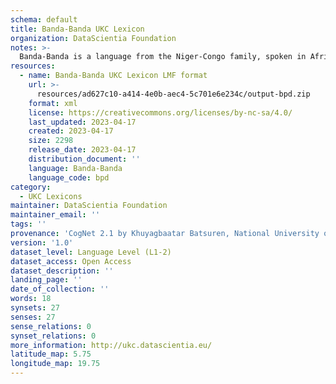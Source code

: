 ```yaml
---
schema: default
title: Banda-Banda UKC Lexicon
organization: DataScientia Foundation
notes: >-
  Banda-Banda is a language from the Niger-Congo family, spoken in Africa. The UKC Lexicon of Banda-Banda is represented as a lexico-semantic network. It consists of words, word senses, synsets, as well as sense-level and synset-level relationships.
resources:
  - name: Banda-Banda UKC Lexicon LMF format
    url: >-
      resources/ad627c10-a414-4e0b-aec4-5c701e6e234c/output-bpd.zip
    format: xml
    license: https://creativecommons.org/licenses/by-nc-sa/4.0/
    last_updated: 2023-04-17
    created: 2023-04-17
    size: 2298
    release_date: 2023-04-17
    distribution_document: ''
    language: Banda-Banda
    language_code: bpd
category:
  - UKC Lexicons
maintainer: DataScientia Foundation
maintainer_email: ''
tags: ''
provenance: 'CogNet 2.1 by Khuyagbaatar Batsuren, National University of Mongolia (http://cognet.ukc.disi.unitn.it); Native Languages of the Americas 2021.11. by Laura Redish and Orrin Lewis (http://www.native-languages.org); Princeton WordNet 2.1 by Princeton University (https://wordnet.princeton.edu)'
version: '1.0'
dataset_level: Language Level (L1-2)
dataset_access: Open Access
dataset_description: ''
landing_page: ''
date_of_collection: ''
words: 18
synsets: 27
senses: 27
sense_relations: 0
synset_relations: 0
more_information: http://ukc.datascientia.eu/
latitude_map: 5.75
longitude_map: 19.75
---
```

